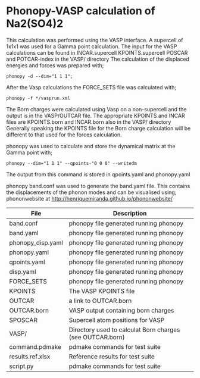 # Phonopy-VASP calculation of Na2(SO4)2

This calculation was performed using the VASP interface.  A supercell of 1x1x1 was used for a Gamma point calculation.
The input for the VASP calculations can be found in INCAR.supercell KPOINTS.supercell POSCAR and POTCAR-index in the VASP/ directory
The calculation of the displaced energies and forces was prepared with;

```
phonopy -d --dim="1 1 1";
```

After the Vasp calculations the FORCE_SETS file was calculated with;

```
phonopy -f */vasprun.xml
```

The Born charges were calculated using Vasp on a non-supercell and the output is in the VASP/OUTCAR file.  The appropriate KPOINTS and INCAR files are KPOINTS.born and INCAR.born also in the VASP/ directory
Generally speaking the KPOINTS file for the Born charge calculation will be different to that used for the forces calculation. 

phonopy was used to calculate and store the dynamical matrix at the Gamma point with;

```
phonopy --dim="1 1 1" --qpoints-"0 0 0" --writedm
```

The output from this command is stored in qpoints.yaml and phonopy.yaml

phonopy band.conf was used to generate the band.yaml file.  This contains the displacements of the phonon modes and can be visualised using;
phononwebsite at http://henriquemiranda.github.io/phononwebsite/

| **File**           | **Description**                                           |
| ------------------ | --------------------------------------------------------- |
| band.conf          | phonopy file generated running phonopy                    |
| band.yaml          | phonopy file generated running phonopy                    |
| phonopy_disp.yaml  | phonopy file generated running phonopy                    |
| phonopy.yaml       | phonopy file generated running phonopy                    |
| qpoints.yaml       | phonopy file generated running phonopy                    |
| disp.yaml          | phonopy file generated running phonopy                    |
| FORCE_SETS         | phonopy file generated running phonopy                    |
| KPOINTS            | The VASP KPOINTS file                                     |
| OUTCAR             | a link to OUTCAR.born                                     |
| OUTCAR.born        | VASP output containing born charges                       |
| SPOSCAR            | Supercell atom positions for VASP                         |
| VASP/              | Directory used to calculat Born charges (see OUTCAR.born) |
| command.pdmake     | pdmake commands for test suite                            |
| results.ref.xlsx   | Reference results for test suite                          |
| script.py          | pdmake commands for test suite                            |

